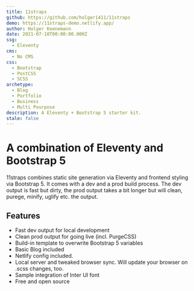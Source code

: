```yaml
---
title: 11straps
github: https://github.com/holger1411/11straps
demo: https://11straps-demo.netlify.app/
author: Holger Koenemann
date: 2021-07-10T00:00:00.000Z
ssg:
  - Eleventy
cms:
  - No CMS
css:
  - Bootstrap
  - PostCSS
  - SCSS
archetype:
  - Blog
  - Portfolio
  - Business
  - Multi Pourpose
description: A Eleventy + Bootstrap 5 starter kit.
stale: false
---
```


# A combination of Eleventy and Bootstrap 5

11straps combines static site generation via Eleventy and frontend styling via Bootstrap 5. It comes with a dev and a prod build process. The dev output is fast but dirty, the prod output takes a bit longer but will clean, purege, minify, uglify etc. the output.

## Features

* Fast dev output for local development 
* Clean prod output for going live (incl. PurgeCSS) 
* Build-in template to overwrite Bootstrap 5 variables  
* Basic Blog included
* Netlify config included. 
* Local server and tweaked browser sync. Will update your browser on .scss changes, too.  
* Sample integration of Inter UI font
* Free and open source
